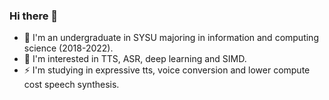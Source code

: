 ### Hi there 👋

- 🏫 I'm an undergraduate in SYSU majoring in information and computing science (2018-2022).
- 🌱 I'm interested in TTS, ASR, deep learning and SIMD.
- ⚡ I'm studying in expressive tts, voice conversion and lower compute cost speech synthesis.

<!-- - 👯 I’m looking to collaborate on ...
- 🤔 I’m looking for help with ...
- 💬 Ask me about ...
- 📫 How to reach me: ...
- 😄 Pronouns: ...
- ⚡ Fun fact: ... -->
